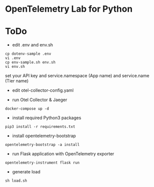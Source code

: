 # OpenTelemetry Lab for Python 

# ToDo

- edit .env and env.sh

```
cp dotenv-sample .env
vi .env
cp env-sample.sh env.sh
vi env.sh
```

set your API key and service.namespace (App name) and service.name (Tier name)


- edit otel-collector-config.yaml

- run Otel Collector & Jaeger

```
docker-compose up -d
```

- install required Python3 packages

```
pip3 install -r requirements.txt
```

- install opentelemetry-bootstrap

```
opentelemetry-bootstrap -a install
```

- run Flask application with OpenTelemetry exporter

```
opentelemetry-instrument flask run
```

- generate load

```
sh load.sh
```
